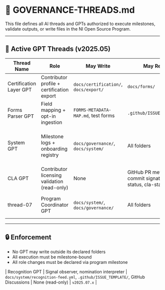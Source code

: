 # 🧠 GOVERNANCE-THREADS.md

This file defines all AI threads and GPTs authorized to execute milestones, validate outputs, or write files in the NI Open Source Program.

---

## 🔁 Active GPT Threads (v2025.05)

| Thread Name | Role | May Write | May Read | Milestones |
|-------------|------|-----------|----------|------------|
| Certification Layer GPT | Contributor profile + certification export | `docs/certification/`, `docs/export/` | `docs/forms/` | v2025.08 → v2025.18 |
| Forms Parser GPT | Field mapping + opt-in ingestion | `FORMS-METADATA-MAP.md`, test forms | `.github/ISSUE_TEMPLATE` | v2025.06.2 |
| System GPT | Milestone logs + onboarding registry | `docs/governance/`, `docs/system/` | All folders | v2025.06.0 → v2025.09.4 (✅ Retired via v2025.08.5) |
| CLA GPT | Contributor licensing validation (read-only) | None | GitHub PR metadata, commit signature status, cla-status.yml | v2025.11.x |
| thread-07 | Program Coordinator GPT | `docs/system/`, `docs/governance/` | All folders | v2025.14.3 → v2025.14.9 (reserved) |



---

## 🔒 Enforcement

- No GPT may write outside its declared folders
- All execution must be milestone-bound
- All role changes must be declared via program milestone

| Recognition GPT | Signal observer, nomination interpreter | `docs/system/recognition-feed.yml`, `.github/ISSUE_TEMPLATE/`, GitHub Discussions | None (read-only) | `v2025.07.x` |
